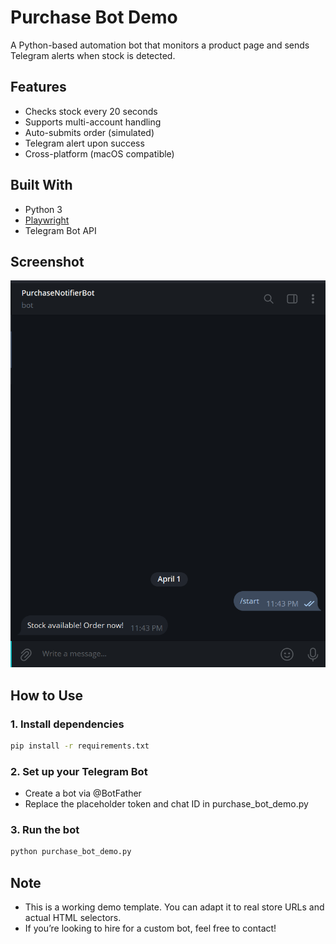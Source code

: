 # Purchase Bot Demo
A Python-based automation bot that monitors a product page and sends Telegram alerts when stock is detected.

## Features
- Checks stock every 20 seconds
- Supports multi-account handling
- Auto-submits order (simulated)
- Telegram alert upon success
- Cross-platform (macOS compatible)

## Built With
- Python 3
- [Playwright](https://playwright.dev/python/)
- Telegram Bot API

## Screenshot
![demo](Screenshot.png)

## How to Use

### 1. Install dependencies
```bash
pip install -r requirements.txt
```

### 2. Set up your Telegram Bot
- Create a bot via @BotFather
- Replace the placeholder token and chat ID in purchase_bot_demo.py

### 3. Run the bot
```bash
python purchase_bot_demo.py
```

## Note
- This is a working demo template. You can adapt it to real store URLs and actual HTML selectors.
- If you’re looking to hire for a custom bot, feel free to contact!
